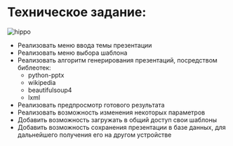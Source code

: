 # Техническое задание:
![hippo](https://i.yapx.ru/OyLDS.gif)
- Реализовать меню ввода темы презентации
- Реализовать меню выбора шаблона
- Реализовать алгоритм генерирования презентаций, посредством библеотек:
  + python-pptx
  + wikipedia 
  + beautifulsoup4
  + lxml
- Реализовать предпросмотр готового результата
- Реализовать возможность изменения некоторых параметров
- Добавить возможность загружать в общий доступ свои шаблоны
- Добавить возможность сохранения презентации в базе данных, для дальнейшего получения его на другом устройстве
